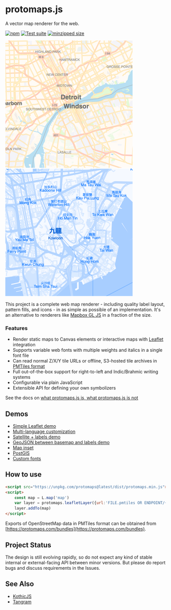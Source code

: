 # protomaps.js

A vector map renderer for the web.

[![npm](https://img.shields.io/npm/v/protomaps)](https://www.npmjs.com/package/protomaps)
[![Test suite](https://github.com/protomaps/protomaps.js/actions/workflows/node.js.yml/badge.svg)](https://github.com/protomaps/protomaps.js/actions/workflows/node.js.yml)
[![minzipped size](https://img.shields.io/bundlephobia/minzip/protomaps)](https://bundlephobia.com/package/protomaps)

<p float="left">
    <img src="benchmark/example_1.png" width="400">
    <img src="benchmark/example_2.png" width="400">
</p>

This project is a complete web map renderer - including quality label layout, pattern fills, and icons - in as simple as possible of an implementation. It's an alternative to renderers like [Mapbox GL JS](https://docs.mapbox.com/mapbox-gl-js/api/) in a fraction of the size.

### Features

* Render static maps to Canvas elements or interactive maps with [Leaflet](https://leafletjs.com) integration
* Supports variable web fonts with multiple weights and italics in a single font file
* Can read normal Z/X/Y tile URLs or offline, S3-hosted tile archives in [PMTiles format](github.com/protomaps/PMTiles)
* Full out-of-the-box support for right-to-left and Indic/Brahmic writing systems
* Configurable via plain JavaScript
* Extensible API for defining your own symbolizers

See the docs on [what protomaps.js is, what protomaps.js is not](https://protomaps.com/docs/protomaps-js#protomapsjs-is-not)

## Demos

* [Simple Leaflet demo](https://protomaps.github.io/protomaps.js/examples/leaflet.html)
* [Multi-language customization](https://protomaps.github.io/protomaps.js/examples/multi_language.html)
* [Satellite + labels demo](https://protomaps.github.io/protomaps.js/examples/labels.html)
* [GeoJSON between basemap and labels demo](https://protomaps.github.io/protomaps.js/examples/sandwich.html)
* [Map inset](https://protomaps.github.io/protomaps.js/examples/inset.html)
* [PostGIS](https://protomaps.github.io/protomaps.js/examples/postgis.html)
* [Custom fonts](https://protomaps.github.io/protomaps.js/examples/fonts.html)

## How to use

```html
<script src="https://unpkg.com/protomaps@latest/dist/protomaps.min.js"></script>
<script>
    const map = L.map('map')
    var layer = protomaps.leafletLayer({url:'FILE.pmtiles OR ENDPOINT/{z}/{x}/{y}.pbf'})
    layer.addTo(map)
</script>
```

Exports of OpenStreetMap data in PMTiles format can be obtained from [https://protomaps.com/bundles](https://protomaps.com/bundles).

## Project Status

The design is still evolving rapidly, so do not expect any kind of stable internal or external-facing API between minor versions. But please do report bugs and discuss requirements in the Issues.

## See Also
* [KothicJS](https://github.com/kothic/kothic-js)
* [Tangram](https://github.com/tangrams/tangram)
